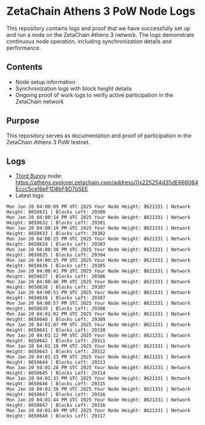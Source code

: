 # ZetaChain Athens 3 PoW Node Logs
This repository contains logs and proof that we have successfully set up and run a node on the ZetaChain Athens 3 network. The logs demonstrate continuous node operation, including synchronization details and performance.

## Contents
- Node setup information
- Synchronization logs with block height details
- Ongoing proof of work logs to verify active participation in the ZetaChain network

## Purpose
This repository serves as documentation and proof of participation in the ZetaChain Athens 3 PoW testnet.

## Logs

- [Third Bunny](https://thirdbunny.xyz/) node: https://athens.explorer.zetachain.com/address/0x225254d35dE666064Eccc5ce16eF1D8bF8D7b5EE
- Latest logs:
```
Mon Jan 20 04:00:09 PM UTC 2025 Your Node Height: 8621331 | Network Height: 8650631 | Blocks Left: 29300
Mon Jan 20 04:00:14 PM UTC 2025 Your Node Height: 8621331 | Network Height: 8650632 | Blocks Left: 29301
Mon Jan 20 04:00:19 PM UTC 2025 Your Node Height: 8621331 | Network Height: 8650633 | Blocks Left: 29302
Mon Jan 20 04:00:25 PM UTC 2025 Your Node Height: 8621331 | Network Height: 8650634 | Blocks Left: 29303
Mon Jan 20 04:00:30 PM UTC 2025 Your Node Height: 8621331 | Network Height: 8650635 | Blocks Left: 29304
Mon Jan 20 04:00:35 PM UTC 2025 Your Node Height: 8621331 | Network Height: 8650636 | Blocks Left: 29305
Mon Jan 20 04:00:41 PM UTC 2025 Your Node Height: 8621331 | Network Height: 8650637 | Blocks Left: 29306
Mon Jan 20 04:00:46 PM UTC 2025 Your Node Height: 8621331 | Network Height: 8650638 | Blocks Left: 29307
Mon Jan 20 04:00:51 PM UTC 2025 Your Node Height: 8621331 | Network Height: 8650638 | Blocks Left: 29307
Mon Jan 20 04:00:57 PM UTC 2025 Your Node Height: 8621331 | Network Height: 8650639 | Blocks Left: 29308
Mon Jan 20 04:01:02 PM UTC 2025 Your Node Height: 8621331 | Network Height: 8650640 | Blocks Left: 29309
Mon Jan 20 04:01:07 PM UTC 2025 Your Node Height: 8621331 | Network Height: 8650641 | Blocks Left: 29310
Mon Jan 20 04:01:12 PM UTC 2025 Your Node Height: 8621331 | Network Height: 8650642 | Blocks Left: 29311
Mon Jan 20 04:01:18 PM UTC 2025 Your Node Height: 8621331 | Network Height: 8650643 | Blocks Left: 29312
Mon Jan 20 04:01:23 PM UTC 2025 Your Node Height: 8621331 | Network Height: 8650644 | Blocks Left: 29313
Mon Jan 20 04:01:28 PM UTC 2025 Your Node Height: 8621331 | Network Height: 8650645 | Blocks Left: 29314
Mon Jan 20 04:01:33 PM UTC 2025 Your Node Height: 8621331 | Network Height: 8650646 | Blocks Left: 29315
Mon Jan 20 04:01:38 PM UTC 2025 Your Node Height: 8621331 | Network Height: 8650647 | Blocks Left: 29316
Mon Jan 20 04:01:44 PM UTC 2025 Your Node Height: 8621331 | Network Height: 8650647 | Blocks Left: 29316
Mon Jan 20 04:01:49 PM UTC 2025 Your Node Height: 8621331 | Network Height: 8650648 | Blocks Left: 29317
```
